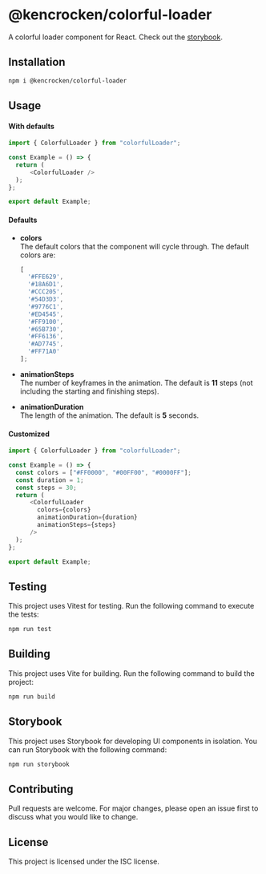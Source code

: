 # @kencrocken/colorful-loader

A colorful loader component for React. Check out the [storybook](https://kencrocken.github.io/colorful-loader/).

## Installation

```sh
npm i @kencrocken/colorful-loader
```

## Usage

#### With defaults

```ts
import { ColorfulLoader } from "colorfulLoader";

const Example = () => {
  return (
      <ColorfulLoader />
  );
};

export default Example;
```

#### Defaults

- **colors**  
  The default colors that the component will cycle through.
  The default colors are:

  ```ts
  [
    '#FFE629',
    '#18A6D1',
    '#CCC205',
    '#54D3D3',
    '#9776C1',
    '#ED4545',
    '#FF9100',
    '#65B730',
    '#FF6136',
    '#AD7745',
    '#FF71A0'
  ];
  ```

- **animationSteps**  
  The number of keyframes in the animation. The default is **11** steps (not including the starting and finishing steps).

- **animationDuration**  
  The length of the animation. The default is **5** seconds.

#### Customized

```ts
import { ColorfulLoader } from "colorfulLoader";

const Example = () => {
  const colors = ["#FF0000", "#00FF00", "#0000FF"];
  const duration = 1;
  const steps = 30;
  return (
      <ColorfulLoader
        colors={colors}
        animationDuration={duration}
        animationSteps={steps}
      />
  );
};

export default Example;
```

## Testing

This project uses Vitest for testing. Run the following command to execute the tests:

```sh
npm run test
```

## Building

This project uses Vite for building. Run the following command to build the project:

```sh
npm run build
```

## Storybook

This project uses Storybook for developing UI components in isolation. You can run Storybook with the following command:

```sh
npm run storybook
```

## Contributing

Pull requests are welcome. For major changes, please open an issue first to discuss what you would like to change.

## License

This project is licensed under the ISC license.
